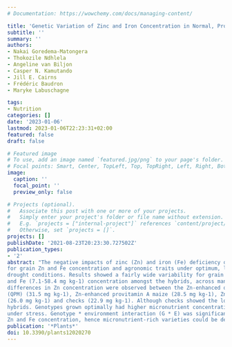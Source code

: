 ```yaml
---
# Documentation: https://wowchemy.com/docs/managing-content/

title: 'Genetic Variation of Zinc and Iron Concentration in Normal, Provitamin A and Quality Protein Maize under Stress and Non-Stress Conditions'
subtitle: ''
summary: ''
authors:
- Nakai Goredema-Matongera
- Thokozile Ndhlela
- Angeline van Biljon
- Casper N. Kamutando
- Jill E. Cairns
- Frédéric Baudron
- Maryke Labuschagne

tags:
- Nutrition
categories: []
date: '2023-01-06'
lastmod: 2023-01-06T22:23:31+02:00
featured: false
draft: false

# Featured image
# To use, add an image named `featured.jpg/png` to your page's folder.
# Focal points: Smart, Center, TopLeft, Top, TopRight, Left, Right, BottomLeft, Bottom, BottomRight.
image:
  caption: ''
  focal_point: ''
  preview_only: false

# Projects (optional).
#   Associate this post with one or more of your projects.
#   Simply enter your project's folder or file name without extension.
#   E.g. `projects = ["internal-project"]` references `content/project/deep-learning/index.md`.
#   Otherwise, set `projects = []`.
projects: []
publishDate: '2021-08-23T20:23:30.727502Z'
publication_types:
- '2'
abstract: "The negative impacts of zinc (Zn) and iron (Fe) deficiency due to over-reliance on monotonous cereal-based diets are well-documented. Increasing micronutrient densities in maize is currently among top breeders' priorities. Here, 77 single-cross Zn-enhanced hybrids with normal, provitamin A and quality protein maize genetic backgrounds were evaluated together with seven checks
for grain Zn and Fe concentration and agronomic traits under optimum, low nitrogen (N) and managed
drought conditions. Results showed a fairly wide variability for grain Zn (10.7-57.8 mg kg-1)
and Fe (7.1-58.4 mg kg-1) concentration amongst the hybrids, across management conditions. Notable
differences in Zn concentration were observed between the Zn-enhanced quality protein maize
(QPM) (31.5 mg kg-1), Zn-enhanced provitamin A maize (28.5 mg kg-1), Zn-enhanced normal maize
(26.0 mg kg-1) and checks (22.9 mg kg-1). Although checks showed the lowest micronutrient concentration, they were superior in grain yield (GY) performance, followed by Zn-enhanced normal
hybrids. Genotypes grown optimally had higher micronutrient concentrations than those grown
under stress. Genotype * environment interaction (G * E) was significant (p < 0.01) for GY, grain
Zn and Fe concentration, hence micronutrient-rich varieties could be developed for specific environments. Furthermore, correlation between grain Zn and Fe was positive and highly significant (r = 0.97; p < 0.01) suggesting the possibility of improving these traits simultaneously. However, the negative correlation between GY and grain Zn (r = 0.44; p < 0.01) and between GY and grain Fe concentration (r = 0.43; p < 0.01) was significant but of moderate magnitude, suggesting slight dilution effects. Therefore, development of high yielding and micronutrient-dense maize cultivars is possible, which could reduce the highly prevalent micronutrient deficiency in sub-Saharan Africa (SSA)."
publication: '*Plants*'
doi: 10.3390/plants12020270
---
```

